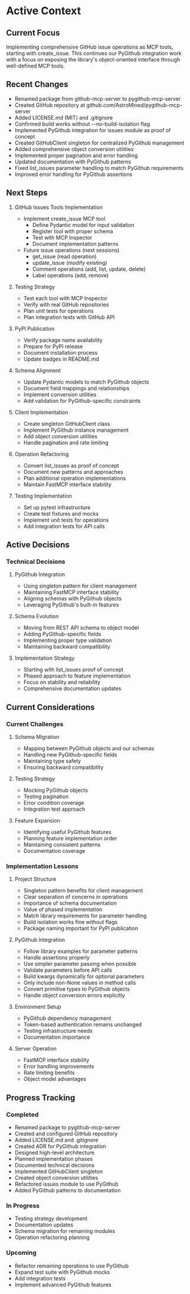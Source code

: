 # Active Context

## Current Focus
Implementing comprehensive GitHub issue operations as MCP tools, starting with create_issue. This continues our PyGithub integration work with a focus on exposing the library's object-oriented interface through well-defined MCP tools.

## Recent Changes
- Renamed package from github-mcp-server to pygithub-mcp-server
- Created GitHub repository at github.com/AstroMined/pygithub-mcp-server
- Added LICENSE.md (MIT) and .gitignore
- Confirmed build works without --no-build-isolation flag
- Implemented PyGithub integration for issues module as proof of concept
- Created GitHubClient singleton for centralized PyGithub management
- Added comprehensive object conversion utilities
- Implemented proper pagination and error handling
- Updated documentation with PyGithub patterns
- Fixed list_issues parameter handling to match PyGithub requirements
- Improved error handling for PyGithub assertions

## Next Steps

1. GitHub Issues Tools Implementation
   - Implement create_issue MCP tool
     - Define Pydantic model for input validation
     - Register tool with proper schema
     - Test with MCP Inspector
     - Document implementation patterns
   - Future issue operations (next sessions)
     - get_issue (read operation)
     - update_issue (modify existing)
     - Comment operations (add, list, update, delete)
     - Label operations (add, remove)

2. Testing Strategy
   - Test each tool with MCP Inspector
   - Verify with real GitHub repositories
   - Plan unit tests for operations
   - Plan integration tests with GitHub API

3. PyPI Publication
   - Verify package name availability
   - Prepare for PyPI release
   - Document installation process
   - Update badges in README.md

2. Schema Alignment
   - Update Pydantic models to match PyGithub objects
   - Document field mappings and relationships
   - Implement conversion utilities
   - Add validation for PyGithub-specific constraints

2. Client Implementation
   - Create singleton GitHubClient class
   - Implement PyGithub instance management
   - Add object conversion utilities
   - Handle pagination and rate limiting

3. Operation Refactoring
   - Convert list_issues as proof of concept
   - Document new patterns and approaches
   - Plan additional operation implementations
   - Maintain FastMCP interface stability

4. Testing Implementation
   - Set up pytest infrastructure
   - Create test fixtures and mocks
   - Implement unit tests for operations
   - Add integration tests for API calls

## Active Decisions

### Technical Decisions

1. PyGithub Integration
   - Using singleton pattern for client management
   - Maintaining FastMCP interface stability
   - Aligning schemas with PyGithub objects
   - Leveraging PyGithub's built-in features

2. Schema Evolution
   - Moving from REST API schema to object model
   - Adding PyGithub-specific fields
   - Implementing proper type validation
   - Maintaining backward compatibility

3. Implementation Strategy
   - Starting with list_issues proof of concept
   - Phased approach to feature implementation
   - Focus on stability and reliability
   - Comprehensive documentation updates

## Current Considerations

### Current Challenges

1. Schema Migration
   - Mapping between PyGithub objects and our schemas
   - Handling new PyGithub-specific fields
   - Maintaining type safety
   - Ensuring backward compatibility

2. Testing Strategy
   - Mocking PyGithub objects
   - Testing pagination
   - Error condition coverage
   - Integration test approach

3. Feature Expansion
   - Identifying useful PyGithub features
   - Planning feature implementation order
   - Maintaining consistent patterns
   - Documentation coverage

### Implementation Lessons
1. Project Structure
   - Singleton pattern benefits for client management
   - Clear separation of concerns in operations
   - Importance of schema documentation
   - Value of phased implementation
   - Match library requirements for parameter handling
   - Build isolation works fine without flags
   - Package naming important for PyPI publication

2. PyGithub Integration
   - Follow library examples for parameter patterns
   - Handle assertions properly
   - Use simpler parameter passing when possible
   - Validate parameters before API calls
   - Build kwargs dynamically for optional parameters
   - Only include non-None values in method calls
   - Convert primitive types to PyGithub objects
   - Handle object conversion errors explicitly

2. Environment Setup
   - PyGithub dependency management
   - Token-based authentication remains unchanged
   - Testing infrastructure needs
   - Documentation importance

3. Server Operation
   - FastMCP interface stability
   - Error handling improvements
   - Rate limiting benefits
   - Object model advantages

## Progress Tracking

### Completed
- Renamed package to pygithub-mcp-server
- Created and configured GitHub repository
- Added LICENSE.md and .gitignore
- Created ADR for PyGithub integration
- Designed high-level architecture
- Planned implementation phases
- Documented technical decisions
- Implemented GitHubClient singleton
- Created object conversion utilities
- Refactored issues module to use PyGithub
- Added PyGithub patterns to documentation

### In Progress
- Testing strategy development
- Documentation updates
- Schema migration for remaining modules
- Operation refactoring planning

### Upcoming
- Refactor remaining operations to use PyGithub
- Expand test suite with PyGithub mocks
- Add integration tests
- Implement advanced PyGithub features
